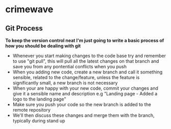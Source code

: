 # crimewave

## Git Process

**To keep the version control neat I'm just going to write a basic process of how you should be dealing with git**

* Whenever you start making changes to the code base try and remember to use "git pull", this will pull all the latest changes on that branch and save you from any pontential conflicts when you push
* When you adding new code, create a new branch and call it something sensible, related to the change/feature, unless the feature is significantly small, a new branch is not necessary
* When your are happy with your new code, commit your changes and give it a sensible name and description e.g "Landing page - Added a logo to the landing page"
* Make sure you push your code so the new branch is added to the remote repository
* We'll then discuss these changes and merge them with the branch, typically during stand up

